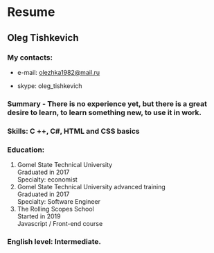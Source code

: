 # Resume 
## Oleg Tishkevich
### My contacts:
* e-mail: olezhka1982@mail.ru
+ skype: oleg_tishkevich
### Summary - There is no experience yet, but there is a great desire to learn, to learn something new, to use it in work.
### Skills: C ++, C#, HTML and CSS basics
### Education:
1. Gomel State Technical University  
   Graduated in 2017  
   Specialty: economist
2. Gomel State Technical University advanced training  
   Graduated in 2017  
   Specialty: Software Engineer
3. The Rolling Scopes School  
   Started in 2019  
   Javascript / Front-end course
### English level: Intermediate.
